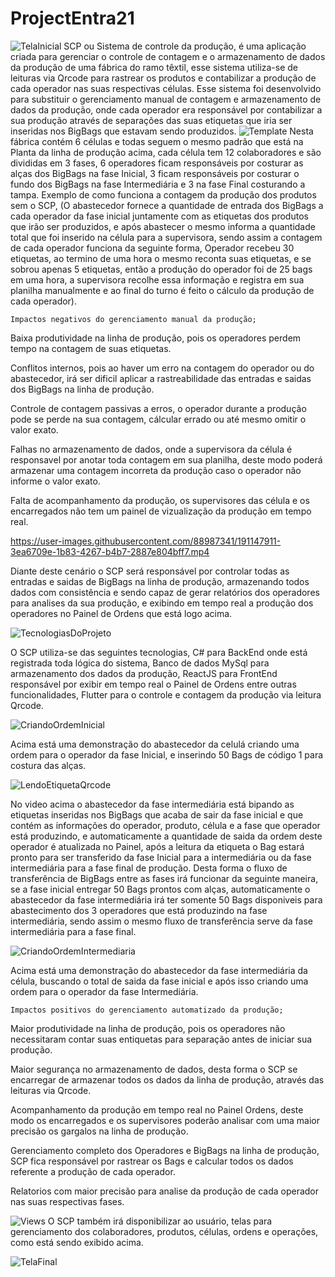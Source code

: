 # ProjectEntra21
![TelaInicial](https://user-images.githubusercontent.com/88987341/191150852-459545b8-b179-4695-9989-ceafd63e9b5e.gif)
SCP ou Sistema de controle da produção, é uma aplicação criada para gerenciar o controle de contagem e o armazenamento de dados da produção de uma fábrica do ramo têxtil, esse sistema utiliza-se de leituras via Qrcode para rastrear os produtos e contabilizar a produção de cada operador nas suas respectivas células. 
    Esse sistema foi desenvolvido para substituir o gerenciamento manual de contagem e armazenamento de dados da produção, onde cada operador era responsável por contabilizar a sua produção através de separações das suas etiquetas que iria ser inseridas nos BigBags que estavam sendo produzidos.
    ![Template](https://user-images.githubusercontent.com/88987341/191122137-392e6069-a1d1-4ab8-a27e-e663d77cdb63.png)
    Nesta fábrica contém 6 células e todas seguem o mesmo padrão que está na Planta da linha de produção acima, cada célula tem 12 colaboradores e são divididas em 3 fases, 6 operadores ficam responsáveis por costurar as alças dos BigBags na fase Inicial, 3 ficam responsáveis por costurar o fundo dos BigBags na fase Intermediária e 3 na fase Final costurando a tampa.
    Exemplo de como funciona a contagem da produção dos produtos sem o SCP, (O abastecedor fornece a quantidade de entrada dos BigBags a cada operador da fase inicial juntamente com as etiquetas dos produtos que irão ser produzidos, e após abastecer o mesmo informa a quantidade total que foi inserido na célula para a supervisora, sendo assim a contagem de cada operador funciona da seguinte forma, Operador recebeu 30 etiquetas, ao termino de uma hora o mesmo reconta suas etiquetas, e se sobrou apenas 5 etiquetas, então a produção do operador foi de 25 bags em uma hora, a supervisora recolhe essa informação e registra em sua planilha manualmente e ao final do turno é feito o cálculo da produção de cada operador).
    
    Impactos negativos do gerenciamento manual da produção;

Baixa produtividade na linha de produção, pois os operadores perdem tempo na contagem de suas etiquetas.

Conflitos internos, pois ao haver um erro na contagem do operador ou do abastecedor, irá ser dificil aplicar a rastreabilidade das entradas e saidas dos BigBags na linha de produção.

Controle de contagem passivas a erros, o operador durante a produção pode se perde na sua contagem, cálcular errado ou até mesmo omitir o valor exato.

Falhas no armazenamento de dados, onde a supervisora da célula é responsavel por anotar toda contagem em sua planilha, deste modo poderá armazenar uma contagem incorreta da produção caso o operador não informe o valor exato.

Falta de acompanhamento da produção, os supervisores das célula e os encarregados não tem um painel de vizualização da produção em tempo real.

https://user-images.githubusercontent.com/88987341/191147911-3ea6709e-1b83-4267-b4b7-2887e804bff7.mp4

Diante deste cenário o SCP será responsável por controlar todas as entradas e saidas de BigBags na linha de produção, armazenando todos dados com consistência e sendo capaz de gerar relatórios dos operadores para analises da sua produção, e exibindo em tempo real a produção dos operadores no Painel de Ordens que está logo acima.

![TecnologiasDoProjeto](https://user-images.githubusercontent.com/88987341/191152372-fcaf0ac9-de03-4198-80f2-5017d95c2423.gif)

O SCP utiliza-se das seguintes tecnologias, C# para BackEnd onde está registrada toda lógica do sistema, Banco de dados MySql para armazenamento dos dados da produção, ReactJS para FrontEnd responsável por exibir em tempo real o Painel de Ordens entre outras funcionalidades, Flutter para o controle e contagem da produção via leitura Qrcode.

![CriandoOrdemInicial](https://user-images.githubusercontent.com/88987341/192569301-114894b2-2e23-4a06-aaf4-eed749a81626.gif)

Acima está uma demonstração do abastecedor da celulá criando uma ordem para o operador da fase Inicial, e inserindo 50 Bags de código 1 para costura das alças.

![LendoEtiquetaQrcode](https://user-images.githubusercontent.com/88987341/193367554-1ba021e0-0c1b-4052-8e79-155a27152105.gif)

No video acima o abastecedor da fase intermediária está bipando as etiquetas inseridas nos BigBags que acaba de sair da fase inicial e que contém as informações do operador, produto, célula e a fase que operador está produzindo, e automaticamente a quantidade de saida da ordem deste operador é atualizada no Painel, após a leitura da etiqueta o Bag estará pronto para ser transferido da fase Inicial para a intermediária ou da fase intermediária para a fase final de produção.
    Desta forma o fluxo de transferência de BigBags entre as fases irá funcionar da seguinte maneira, se a fase inicial entregar 50 Bags prontos com alças, automaticamente o abastecedor da fase intermediária irá ter somente 50 Bags disponiveis para abastecimento dos 3 operadores que está produzindo na fase intermediária, sendo assim o mesmo fluxo de transferência serve da fase intermediária para a fase final.
     
![CriandoOrdemIntermediaria](https://user-images.githubusercontent.com/88987341/192570592-014757fc-b258-47ba-adf6-d638273fae2f.gif)

 Acima está uma demonstração do abastecedor da fase intermediária da célula, buscando o total de saida da fase inicial e após isso criando uma ordem para o operador da fase Intermediária.


    Impactos positivos do gerenciamento automatizado da produção;

Maior produtividade na linha de produção, pois os operadores não necessitaram contar suas entiquetas para separação antes de iniciar sua produção.

Maior segurança no armazenamento de dados, desta forma o SCP se encarregar de armazenar todos os dados da linha de produção, através das leituras via Qrcode.

Acompanhamento da produção em tempo real no Painel Ordens, deste modo os encarregados e os supervisores poderão analisar com uma maior precisão os gargalos na linha de produção.

Gerenciamento completo dos Operadores e BigBags na linha de produção, SCP fica responsável por rastrear os Bags e calcular todos os dados referente a produção de cada operador.

Relatorios com maior precisão para analise da produção de cada operador nas suas respectivas fases.

![Views](https://user-images.githubusercontent.com/88987341/192574065-31957e3e-177a-47e7-be7e-e9b0c48e6b78.gif)
O SCP também irá disponibilizar ao usuário, telas para gerenciamento dos colaboradores, produtos, células, ordens e operações, como está sendo exibido acima.

![TelaFinal](https://user-images.githubusercontent.com/88987341/191151106-f9127b27-743e-4a38-9c4e-11c1569c1030.gif)



